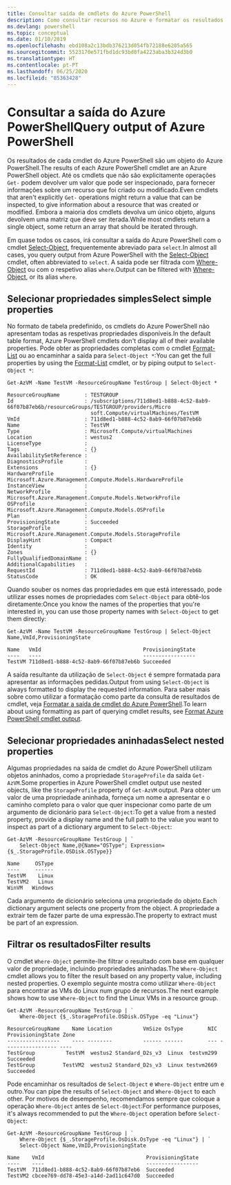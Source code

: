 ```yaml
---
title: Consultar saída de cmdlets do Azure PowerShell
description: Como consultar recursos no Azure e formatar os resultados.
ms.devlang: powershell
ms.topic: conceptual
ms.date: 01/10/2019
ms.openlocfilehash: ebd108a2c13bdb376213d054fb72188e6205a565
ms.sourcegitcommit: 5523170e571fbd1dc93bd0fa4223aba3b324d3b0
ms.translationtype: HT
ms.contentlocale: pt-PT
ms.lasthandoff: 06/25/2020
ms.locfileid: "85363428"
---
```

# <a name="query-output-of-azure-powershell"></a><span data-ttu-id="bd2d9-103">Consultar a saída do Azure PowerShell</span><span class="sxs-lookup"><span data-stu-id="bd2d9-103">Query output of Azure PowerShell</span></span> 

<span data-ttu-id="bd2d9-104">Os resultados de cada cmdlet do Azure PowerShell são um objeto do Azure PowerShell.</span><span class="sxs-lookup"><span data-stu-id="bd2d9-104">The results of each Azure PowerShell cmdlet are an Azure PowerShell object.</span></span> <span data-ttu-id="bd2d9-105">Até os cmdlets que não são explicitamente operações `Get-` podem devolver um valor que pode ser inspecionado, para fornecer informações sobre um recurso que foi criado ou modificado.</span><span class="sxs-lookup"><span data-stu-id="bd2d9-105">Even cmdlets that aren't explicitly `Get-` operations might return a value that can be inspected, to give information about a resource that was created or modified.</span></span> <span data-ttu-id="bd2d9-106">Embora a maioria dos cmdlets devolva um único objeto, alguns devolvem uma matriz que deve ser iterada.</span><span class="sxs-lookup"><span data-stu-id="bd2d9-106">While most cmdlets return a single object, some return an array that should be iterated through.</span></span>

<span data-ttu-id="bd2d9-107">Em quase todos os casos, irá consultar a saída do Azure PowerShell com o cmdlet [Select-Object](/powershell/module/Microsoft.PowerShell.Utility/Select-Object), frequentemente abreviado para `select`.</span><span class="sxs-lookup"><span data-stu-id="bd2d9-107">In almost all cases, you query output from Azure PowerShell with the [Select-Object](/powershell/module/Microsoft.PowerShell.Utility/Select-Object) cmdlet, often abbreviated to `select`.</span></span> <span data-ttu-id="bd2d9-108">A saída pode ser filtrada com [Where-Object](/powershell/module/Microsoft.PowerShell.Core/Where-Object) ou com o respetivo alias `where`.</span><span class="sxs-lookup"><span data-stu-id="bd2d9-108">Output can be filtered with [Where-Object](/powershell/module/Microsoft.PowerShell.Core/Where-Object), or its alias `where`.</span></span>

## <a name="select-simple-properties"></a><span data-ttu-id="bd2d9-109">Selecionar propriedades simples</span><span class="sxs-lookup"><span data-stu-id="bd2d9-109">Select simple properties</span></span>

<span data-ttu-id="bd2d9-110">No formato de tabela predefinido, os cmdlets do Azure PowerShell não apresentam todas as respetivas propriedades disponíveis.</span><span class="sxs-lookup"><span data-stu-id="bd2d9-110">In the default table format, Azure PowerShell cmdlets don't display all of their available properties.</span></span> <span data-ttu-id="bd2d9-111">Pode obter as propriedades completas com o cmdlet [Format-List](/powershell/module/microsoft.powershell.utility/format-list) ou ao encaminhar a saída para `Select-Object *`:</span><span class="sxs-lookup"><span data-stu-id="bd2d9-111">You can get the full properties by using the [Format-List](/powershell/module/microsoft.powershell.utility/format-list) cmdlet, or by piping output to `Select-Object *`:</span></span>

```azurepowershell-interactive
Get-AzVM -Name TestVM -ResourceGroupName TestGroup | Select-Object *
```

```output
ResourceGroupName        : TESTGROUP
Id                       : /subscriptions/711d8ed1-b888-4c52-8ab9-66f07b87eb6b/resourceGroups/TESTGROUP/providers/Micro
                           soft.Compute/virtualMachines/TestVM
VmId                     : 711d8ed1-b888-4c52-8ab9-66f07b87eb6b
Name                     : TestVM
Type                     : Microsoft.Compute/virtualMachines
Location                 : westus2
LicenseType              :
Tags                     : {}
AvailabilitySetReference :
DiagnosticsProfile       :
Extensions               : {}
HardwareProfile          : Microsoft.Azure.Management.Compute.Models.HardwareProfile
InstanceView             :
NetworkProfile           : Microsoft.Azure.Management.Compute.Models.NetworkProfile
OSProfile                : Microsoft.Azure.Management.Compute.Models.OSProfile
Plan                     :
ProvisioningState        : Succeeded
StorageProfile           : Microsoft.Azure.Management.Compute.Models.StorageProfile
DisplayHint              : Compact
Identity                 :
Zones                    : {}
FullyQualifiedDomainName :
AdditionalCapabilities   :
RequestId                : 711d8ed1-b888-4c52-8ab9-66f07b87eb6b
StatusCode               : OK
```

<span data-ttu-id="bd2d9-112">Quando souber os nomes das propriedades em que está interessado, pode utilizar esses nomes de propriedades com `Select-Object` para obtê-los diretamente:</span><span class="sxs-lookup"><span data-stu-id="bd2d9-112">Once you know the names of the properties that you're interested in, you can use those property names with `Select-Object` to get them directly:</span></span>

```azurepowershell-interactive
Get-AzVM -Name TestVM -ResourceGroupName TestGroup | Select-Object Name,VmId,ProvisioningState
```

```output
Name   VmId                                 ProvisioningState
----   ----                                 -----------------
TestVM 711d8ed1-b888-4c52-8ab9-66f07b87eb6b Succeeded
```

<span data-ttu-id="bd2d9-113">A saída resultante da utilização de `Select-Object` é sempre formatada para apresentar as informações pedidas.</span><span class="sxs-lookup"><span data-stu-id="bd2d9-113">Output from using `Select-Object` is always formatted to display the requested information.</span></span> <span data-ttu-id="bd2d9-114">Para saber mais sobre como utilizar a formatação como parte da consulta de resultados de cmdlet, veja [Formatar a saída de cmdlet do Azure PowerShell](formatting-output.md).</span><span class="sxs-lookup"><span data-stu-id="bd2d9-114">To learn about using formatting as part of querying cmdlet results, see [Format Azure PowerShell cmdlet output](formatting-output.md).</span></span>

## <a name="select-nested-properties"></a><span data-ttu-id="bd2d9-115">Selecionar propriedades aninhadas</span><span class="sxs-lookup"><span data-stu-id="bd2d9-115">Select nested properties</span></span>

<span data-ttu-id="bd2d9-116">Algumas propriedades na saída de cmdlet do Azure PowerShell utilizam objetos aninhados, como a propriedade `StorageProfile` da saída `Get-AzVM`.</span><span class="sxs-lookup"><span data-stu-id="bd2d9-116">Some properties in Azure PowerShell cmdlet output use nested objects, like the `StorageProfile` property of `Get-AzVM` output.</span></span> <span data-ttu-id="bd2d9-117">Para obter um valor de uma propriedade aninhada, forneça um nome a apresentar e o caminho completo para o valor que quer inspecionar como parte de um argumento de dicionário para `Select-Object`:</span><span class="sxs-lookup"><span data-stu-id="bd2d9-117">To get a value from a nested property, provide a display name and the full path to the value you want to inspect as part of a dictionary argument to `Select-Object`:</span></span>

```azurepowershell-interactive
Get-AzVM -ResourceGroupName TestGroup | `
    Select-Object Name,@{Name="OSType"; Expression={$_.StorageProfile.OSDisk.OSType}}
```

```output
Name     OSType
----     ------
TestVM    Linux
TestVM2   Linux
WinVM   Windows
```

<span data-ttu-id="bd2d9-118">Cada argumento de dicionário seleciona uma propriedade do objeto.</span><span class="sxs-lookup"><span data-stu-id="bd2d9-118">Each dictionary argument selects one property from the object.</span></span> <span data-ttu-id="bd2d9-119">A propriedade a extrair tem de fazer parte de uma expressão.</span><span class="sxs-lookup"><span data-stu-id="bd2d9-119">The property to extract must be part of an expression.</span></span>

## <a name="filter-results"></a><span data-ttu-id="bd2d9-120">Filtrar os resultados</span><span class="sxs-lookup"><span data-stu-id="bd2d9-120">Filter results</span></span> 

<span data-ttu-id="bd2d9-121">O cmdlet `Where-Object` permite-lhe filtrar o resultado com base em qualquer valor de propriedade, incluindo propriedades aninhadas.</span><span class="sxs-lookup"><span data-stu-id="bd2d9-121">The `Where-Object` cmdlet allows you to filter the result based on any property value, including nested properties.</span></span> <span data-ttu-id="bd2d9-122">O exemplo seguinte mostra como utilizar `Where-Object` para encontrar as VMs do Linux num grupo de recursos.</span><span class="sxs-lookup"><span data-stu-id="bd2d9-122">The next example shows how to use `Where-Object` to find the Linux VMs in a resource group.</span></span>

```azurepowershell-interactive
Get-AzVM -ResourceGroupName TestGroup | `
    Where-Object {$_.StorageProfile.OSDisk.OSType -eq "Linux"}
```

```output
ResourceGroupName    Name Location          VmSize OsType        NIC ProvisioningState Zone
-----------------    ---- --------          ------ ------        --- ----------------- ----
TestGroup          TestVM  westus2 Standard_D2s_v3  Linux  testvm299         Succeeded
TestGroup         TestVM2  westus2 Standard_D2s_v3  Linux testvm2669         Succeeded
```

<span data-ttu-id="bd2d9-123">Pode encaminhar os resultados de `Select-Object` e `Where-Object` entre um e outro.</span><span class="sxs-lookup"><span data-stu-id="bd2d9-123">You can pipe the results of `Select-Object` and `Where-Object` to each other.</span></span> <span data-ttu-id="bd2d9-124">Por motivos de desempenho, recomendamos sempre que coloque a operação `Where-Object` antes de `Select-Object`:</span><span class="sxs-lookup"><span data-stu-id="bd2d9-124">For performance purposes, it's always recommended to put the `Where-Object` operation before `Select-Object`:</span></span>

```azurepowershell-interactive
Get-AzVM -ResourceGroupName TestGroup | `
    Where-Object {$_.StorageProfile.OsDisk.OsType -eq "Linux"} | `
    Select-Object Name,VmID,ProvisioningState
```

```output
Name    VmId                                 ProvisioningState
----    ----                                 -----------------
TestVM  711d8ed1-b888-4c52-8ab9-66f07b87eb6  Succeeded
TestVM2 cbcee769-dd78-45e3-a14d-2ad11c647d0  Succeeded
```

